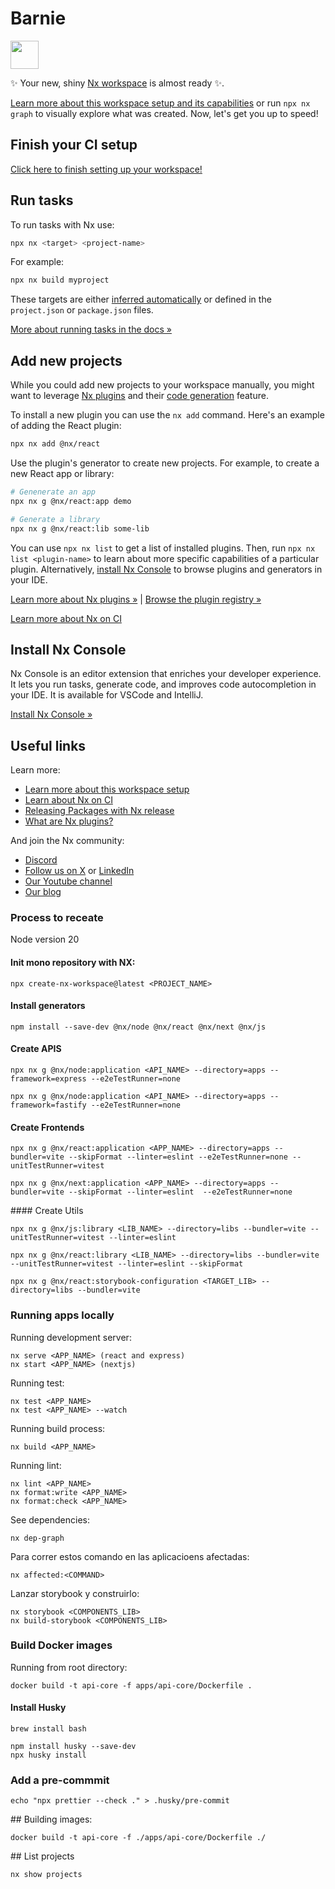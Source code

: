 # Barnie

<a alt="Nx logo" href="https://nx.dev" target="_blank" rel="noreferrer"><img src="https://raw.githubusercontent.com/nrwl/nx/master/images/nx-logo.png" width="45"></a>

✨ Your new, shiny [Nx workspace](https://nx.dev) is almost ready ✨.

[Learn more about this workspace setup and its capabilities](https://nx.dev/getting-started/intro#learn-nx?utm_source=nx_project&utm_medium=readme&utm_campaign=nx_projects) or run `npx nx graph` to visually explore what was created. Now, let's get you up to speed!

## Finish your CI setup

[Click here to finish setting up your workspace!](https://cloud.nx.app/connect/75uQQHEwKw)

## Run tasks

To run tasks with Nx use:

```sh
npx nx <target> <project-name>
```

For example:

```sh
npx nx build myproject
```

These targets are either [inferred automatically](https://nx.dev/concepts/inferred-tasks?utm_source=nx_project&utm_medium=readme&utm_campaign=nx_projects) or defined in the `project.json` or `package.json` files.

[More about running tasks in the docs &raquo;](https://nx.dev/features/run-tasks?utm_source=nx_project&utm_medium=readme&utm_campaign=nx_projects)

## Add new projects

While you could add new projects to your workspace manually, you might want to leverage [Nx plugins](https://nx.dev/concepts/nx-plugins?utm_source=nx_project&utm_medium=readme&utm_campaign=nx_projects) and their [code generation](https://nx.dev/features/generate-code?utm_source=nx_project&utm_medium=readme&utm_campaign=nx_projects) feature.

To install a new plugin you can use the `nx add` command. Here's an example of adding the React plugin:

```sh
npx nx add @nx/react
```

Use the plugin's generator to create new projects. For example, to create a new React app or library:

```sh
# Genenerate an app
npx nx g @nx/react:app demo

# Generate a library
npx nx g @nx/react:lib some-lib
```

You can use `npx nx list` to get a list of installed plugins. Then, run `npx nx list <plugin-name>` to learn about more specific capabilities of a particular plugin. Alternatively, [install Nx Console](https://nx.dev/getting-started/editor-setup?utm_source=nx_project&utm_medium=readme&utm_campaign=nx_projects) to browse plugins and generators in your IDE.

[Learn more about Nx plugins &raquo;](https://nx.dev/concepts/nx-plugins?utm_source=nx_project&utm_medium=readme&utm_campaign=nx_projects) | [Browse the plugin registry &raquo;](https://nx.dev/plugin-registry?utm_source=nx_project&utm_medium=readme&utm_campaign=nx_projects)

[Learn more about Nx on CI](https://nx.dev/ci/intro/ci-with-nx#ready-get-started-with-your-provider?utm_source=nx_project&utm_medium=readme&utm_campaign=nx_projects)

## Install Nx Console

Nx Console is an editor extension that enriches your developer experience. It lets you run tasks, generate code, and improves code autocompletion in your IDE. It is available for VSCode and IntelliJ.

[Install Nx Console &raquo;](https://nx.dev/getting-started/editor-setup?utm_source=nx_project&utm_medium=readme&utm_campaign=nx_projects)

## Useful links

Learn more:

- [Learn more about this workspace setup](https://nx.dev/getting-started/intro#learn-nx?utm_source=nx_project&utm_medium=readme&utm_campaign=nx_projects)
- [Learn about Nx on CI](https://nx.dev/ci/intro/ci-with-nx?utm_source=nx_project&utm_medium=readme&utm_campaign=nx_projects)
- [Releasing Packages with Nx release](https://nx.dev/features/manage-releases?utm_source=nx_project&utm_medium=readme&utm_campaign=nx_projects)
- [What are Nx plugins?](https://nx.dev/concepts/nx-plugins?utm_source=nx_project&utm_medium=readme&utm_campaign=nx_projects)

And join the Nx community:

- [Discord](https://go.nx.dev/community)
- [Follow us on X](https://twitter.com/nxdevtools) or [LinkedIn](https://www.linkedin.com/company/nrwl)
- [Our Youtube channel](https://www.youtube.com/@nxdevtools)
- [Our blog](https://nx.dev/blog?utm_source=nx_project&utm_medium=readme&utm_campaign=nx_projects)

### Process to receate

Node version 20

#### Init mono repository with NX:

```
npx create-nx-workspace@latest <PROJECT_NAME>
```

#### Install generators

```
npm install --save-dev @nx/node @nx/react @nx/next @nx/js
```

#### Create APIS

```
npx nx g @nx/node:application <API_NAME> --directory=apps --framework=express --e2eTestRunner=none

npx nx g @nx/node:application <API_NAME> --directory=apps --framework=fastify --e2eTestRunner=none
```

#### Create Frontends

```
npx nx g @nx/react:application <APP_NAME> --directory=apps --bundler=vite --skipFormat --linter=eslint --e2eTestRunner=none --unitTestRunner=vitest

npx nx g @nx/next:application <APP_NAME> --directory=apps --bundler=vite --skipFormat --linter=eslint  --e2eTestRunner=none
```

#### Create Utils

```
npx nx g @nx/js:library <LIB_NAME> --directory=libs --bundler=vite --unitTestRunner=vitest --linter=eslint

npx nx g @nx/react:library <LIB_NAME> --directory=libs --bundler=vite --unitTestRunner=vitest --linter=eslint --skipFormat

npx nx g @nx/react:storybook-configuration <TARGET_LIB> --directory=libs --bundler=vite
```

### Running apps locally

Running development server:

```
nx serve <APP_NAME> (react and express)
nx start <APP_NAME> (nextjs)
```

Running test:

```
nx test <APP_NAME>
nx test <APP_NAME> --watch
```

Running build process:

```
nx build <APP_NAME>
```

Running lint:

```
nx lint <APP_NAME>
nx format:write <APP_NAME>
nx format:check <APP_NAME>
```

See dependencies:

```
nx dep-graph
```

Para correr estos comando en las aplicacioens afectadas:

```
nx affected:<COMMAND>
```

Lanzar storybook y construirlo:

```
nx storybook <COMPONENTS_LIB>
nx build-storybook <COMPONENTS_LIB>
```

### Build Docker images

Running from root directory:

```
docker build -t api-core -f apps/api-core/Dockerfile .
```

#### Install Husky

```
brew install bash
```

```
npm install husky --save-dev
npx husky install
```

### Add a pre-commmit

```
echo "npx prettier --check ." > .husky/pre-commit
```

## Building images:

```
docker build -t api-core -f ./apps/api-core/Dockerfile ./
```

## List projects

`````
nx show projects
`````